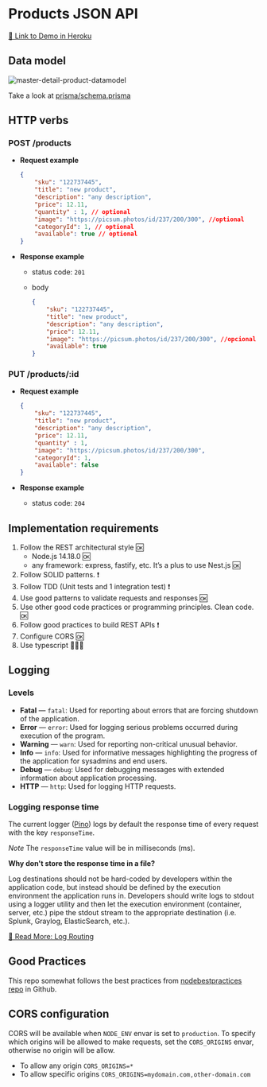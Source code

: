 # Products JSON API

[🔗 Link to Demo in Heroku](https://murmuring-mesa-59619.herokuapp.com/)

## Data model

![master-detail-product-datamodel](https://user-images.githubusercontent.com/9435850/147842410-d82a26d0-cf5f-4cb5-8c23-9893bc3a6447.png)

Take a look at [prisma/schema.prisma](prisma/schema.prisma)

## HTTP verbs

### POST /products

- **Request example**

    ```json
    {
        "sku": "122737445",
        "title": "new product",
        "description": "any description",
        "price": 12.11,
        "quantity" : 1, // optional
        "image": "https://picsum.photos/id/237/200/300", //optional
        "categoryId": 1, // optional
        "available": true // optional
    }
    ```

- **Response example**

  - status code: `201`
  - body

    ```json
    {
        "sku": "122737445",
        "title": "new product",
        "description": "any description",
        "price": 12.11,
        "image": "https://picsum.photos/id/237/200/300", //opcional
        "available": true
    }
    ```

### PUT /products/:id

- **Request example**

    ```json
    {
        "sku": "122737445",
        "title": "new product",
        "description": "any description",
        "price": 12.11,
        "quantity" : 1,
        "image": "https://picsum.photos/id/237/200/300",
        "categoryId": 1,
        "available": false
    }
    ```

- **Response example**

  - status code: `204`

## Implementation requirements

1. Follow the REST architectural style 🆗
    - Node.js 14.18.0 🆗
    - any framework: express, fastify, etc. It’s a plus to use Nest.js 🆗
2. Follow SOLID patterns. ❗
3. Follow TDD (Unit tests and 1 integration test) ❗
4. Use good patterns to validate requests and responses 🆗
5. Use other good code practices or programming principles. Clean code. 🆗
6. Follow good practices to build REST APIs ❗
7. Configure CORS 🆗
8. Use typescript 🤦🏽‍♂️

## Logging

### Levels

- **Fatal** — `fatal`:  Used for reporting about errors that are forcing shutdown of the application.
- **Error** — `error`: Used for logging serious problems occurred during execution of the program.
- **Warning** — `warn`: Used for reporting non-critical unusual behavior.
- **Info** — `info`: Used for informative messages highlighting the progress of the application for sysadmins and end users.
- **Debug** — `debug`: Used for debugging messages with extended information about application processing.
- **HTTP** — `http`: Used for logging HTTP requests.

### Logging response time

The current logger ([Pino](https://github.com/pinojs/pino)) logs by default the
response time of every request with the key `responseTime`.

_Note_ The `responseTime` value will be in milliseconds (ms).

__Why don't store the response time in a file?__

Log destinations should not be hard-coded by developers within the application code, but instead should be defined by the execution environment the application runs in. Developers should write logs to stdout using a logger utility and then let the execution environment (container, server, etc.) pipe the stdout stream to the appropriate destination (i.e. Splunk, Graylog, ElasticSearch, etc.).

[🔗 Read More: Log Routing](https://github.com/goldbergyoni/nodebestpractices/blob/master/sections/production/logrouting.md)

## Good Practices

This repo somewhat follows the best practices from [nodebestpractices repo](https://github.com/goldbergyoni/nodebestpractices) in Github.

## CORS configuration

CORS will be available when `NODE_ENV` envar is set to `production`.
To specify which origins will be allowed to make requests, set the `CORS_ORIGINS` envar,
otherwise no origin will be allow.

- To allow any origin `CORS_ORIGINS=*`
- To allow specific origins `CORS_ORIGINS=mydomain.com,other-domain.com`

